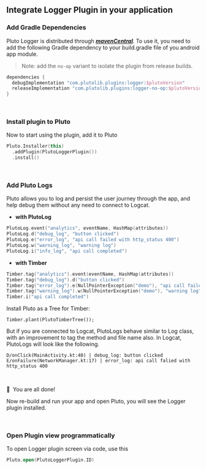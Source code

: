 ## Integrate Logger Plugin in your application


### Add Gradle Dependencies
Pluto Logger is distributed through [***mavenCentral***](https://central.sonatype.com/artifact/com.plutolib.plugins/logger). To use it, you need to add the following Gradle dependency to your build.gradle file of you android app module.

> Note: add the `no-op` variant to isolate the plugin from release builds.
```groovy
dependencies {
  debugImplementation "com.plutolib.plugins:logger:$plutoVersion"
  releaseImplementation "com.plutolib.plugins:logger-no-op:$plutoVersion"
}
```
<br>

### Install plugin to Pluto

Now to start using the plugin, add it to Pluto
```kotlin
Pluto.Installer(this)
  .addPlugin(PlutoLoggerPlugin())
  .install()
```
<br>

###  Add Pluto Logs

Pluto allows you to log and persist the user journey through the app, and help debug them without any need to connect to Logcat.

- **with PlutoLog**
```kotlin
PlutoLog.event("analytics", eventName, HashMap(attributes))
PlutoLog.d("debug_log", "button clicked")
PlutoLog.e("error_log", "api call failed with http_status 400")
PlutoLog.w("warning_log", "warning log")
PlutoLog.i("info_log", "api call completed")
```

- **with Timber**
```kotlin
Timber.tag("analytics").event(eventName, HashMap(attributes))
Timber.tag("debug_log").d("button clicked")
Timber.tag("error_log").e(NullPointerException("demo"), "api call failed with http_status 400")
Timber.tag("warning_log").w(NullPointerException("demo"), "warning log")
Timber.i("api call completed")
```
Install Pluto as a Tree for Timber:
```
Timber.plant(PlutoTimberTree());
```

But if you are connected to Logcat, PlutoLogs behave similar to Log class, with an improvement to tag the method and file name also. In Logcat, PlutoLogs will look like the following.
```
D/onClick(MainActivity.kt:40) | debug_log: button clicked
E/onFailure(NetworkManager.kt:17) | error_log: api call falied with http_status 400
```
<br>

🎉 &nbsp;You are all done!

Now re-build and run your app and open Pluto, you will see the Logger plugin installed.

<br>

### Open Plugin view programmatically
To open Logger plugin screen via code, use this
```kotlin
Pluto.open(PlutoLoggerPlugin.ID)
```
